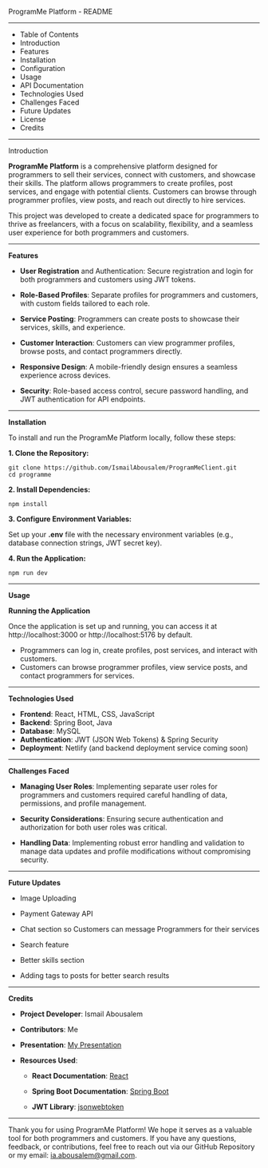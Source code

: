 ProgramMe Platform - README

----

- Table of Contents
- Introduction
- Features
- Installation
- Configuration
- Usage
- API Documentation
- Technologies Used
- Challenges Faced
- Future Updates
- License
- Credits

----

Introduction


**ProgramMe Platform** is a comprehensive platform designed for programmers to sell their services, connect with customers, and showcase their skills. The platform allows programmers to create profiles, post services, and engage with potential clients. Customers can browse through programmer profiles, view posts, and reach out directly to hire services.

This project was developed to create a dedicated space for programmers to thrive as freelancers, with a focus on scalability, flexibility, and a seamless user experience for both programmers and customers.

---

**Features**
- **User Registration** and Authentication: Secure registration and login for both programmers and customers using JWT tokens.

- **Role-Based Profiles**: Separate profiles for programmers and customers, with custom fields tailored to each role.

- **Service Posting**: Programmers can create posts to showcase their services, skills, and experience.

- **Customer Interaction**: Customers can view programmer profiles, browse posts, and contact programmers directly.

- **Responsive Design**: A mobile-friendly design ensures a seamless experience across devices.

- **Security**: Role-based access control, secure password handling, and JWT authentication for API endpoints.

----

**Installation**

To install and run the ProgramMe Platform locally, follow these steps:

**1. Clone the Repository:**

```
git clone https://github.com/IsmailAbousalem/ProgramMeClient.git
cd programme
```
**2. Install Dependencies:**

```
npm install
```

**3. Configure Environment Variables:**

Set up your **.env** file with the necessary environment variables (e.g., database connection strings, JWT secret key).

**4. Run the Application:**

```
npm run dev
```
---

**Usage**

**Running the Application**

Once the application is set up and running, you can access it at http://localhost:3000 or http://localhost:5176  by default.

- Programmers can log in, create profiles, post services, and interact with customers.
- Customers can browse programmer profiles, view service posts, and contact programmers for services.

---

**Technologies Used**
- **Frontend**: React, HTML, CSS, JavaScript
- **Backend**: Spring Boot, Java
- **Database**: MySQL
- **Authentication**: JWT (JSON Web Tokens) & Spring Security
- **Deployment**: Netlify (and backend deployment service coming soon)

---

**Challenges Faced**
- **Managing User Roles**: Implementing separate user roles for programmers and customers required careful handling of data, permissions, and profile management.

- **Security Considerations**: Ensuring secure authentication and authorization for both user roles was critical.

- **Handling Data**: Implementing robust error handling and validation to manage data updates and profile modifications without compromising security.

---

**Future Updates**

- Image Uploading

- Payment Gateway API

- Chat section so Customers can message Programmers for their services

- Search feature

- Better skills section

- Adding tags to posts for better search results

---

**Credits**

- **Project Developer**: Ismail Abousalem

- **Contributors**: Me

- **Presentation**: [My Presentation](https://docs.google.com/presentation/d/1SsvHARBj_2O6pduVYHRfDo9hZpGw-llpNYfBrnJC-tI/edit?usp=sharing)
- **Resources Used**:
  - **React Documentation**: [React](https://react.dev/)
  
  - **Spring Boot Documentation**: [Spring Boot](https://docs.spring.io/spring-boot/index.html)

  - **JWT Library**: [jsonwebtoken](https://www.npmjs.com/package/jsonwebtoken)

---

Thank you for using ProgramMe Platform! We hope it serves as a valuable tool for both programmers and customers. If you have any questions, feedback, or contributions, feel free to reach out via our GitHub Repository or my email: ia.abousalem@gmail.com.